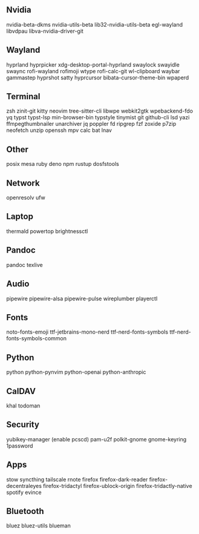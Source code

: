## Nvidia
nvidia-beta-dkms
nvidia-utils-beta lib32-nvidia-utils-beta
egl-wayland libvdpau libva-nvidia-driver-git

## Wayland
hyprland hyprpicker xdg-desktop-portal-hyprland
swaylock swayidle
swaync
rofi-wayland rofimoji wtype rofi-calc-git
wl-clipboard
waybar
gammastep
hyprshot satty
hyprcursor bibata-cursor-theme-bin
wpaperd

## Terminal
zsh
zinit-git
kitty
neovim tree-sitter-cli libwpe webkit2gtk wpebackend-fdo yq
typst typst-lsp min-browser-bin typstyle tinymist
git github-cli
lsd
yazi ffmpegthumbnailer unarchiver jq poppler fd ripgrep fzf zoxide p7zip
neofetch
unzip
openssh
mpv
calc
bat
lnav

## Other
posix mesa
ruby
deno npm
rustup
dosfstools

## Network
openresolv
ufw

## Laptop
thermald powertop brightnessctl

## Pandoc
pandoc texlive

## Audio
pipewire pipewire-alsa pipewire-pulse wireplumber
playerctl

## Fonts
noto-fonts-emoji
ttf-jetbrains-mono-nerd
ttf-nerd-fonts-symbols
ttf-nerd-fonts-symbols-common

## Python
python
python-pynvim
python-openai python-anthropic

## CalDAV
khal
todoman

## Security
yubikey-manager (enable pcscd)
pam-u2f
polkit-gnome gnome-keyring
1password

## Apps
stow
syncthing
tailscale
rnote
firefox firefox-dark-reader firefox-decentraleyes firefox-tridactyl firefox-ublock-origin firefox-tridactly-native
spotify
evince

## Bluetooth
bluez
bluez-utils
blueman
